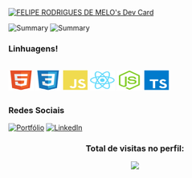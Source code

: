 <a href="https://app.daily.dev/felipemelo"><img src="https://api.daily.dev/devcards/2eedc7593d51408191bc1d71f2025393.png?r=ug0" width="400" alt="FELIPE RODRIGUES DE MELO's Dev Card"/></a>


![Summary](https://github-profile-summary-cards.vercel.app/api/cards/repos-per-language?username=liperds&theme=github_dark)
![Summary](https://github-profile-summary-cards.vercel.app/api/cards/most-commit-language?username=liperds&theme=github_dark)

###  Linhuagens!    

</div class=langueges>
  <div style="display: inline_block"><br>
  <img align="center" alt="HTML" height="40" width="50" src="https://raw.githubusercontent.com/devicons/devicon/master/icons/html5/html5-original.svg">
  <img align="center" alt="CSS" height="40" width="50" src="https://raw.githubusercontent.com/devicons/devicon/master/icons/css3/css3-original.svg">
  <img align="center" alt="Js" height="40" width="50" src="https://raw.githubusercontent.com/devicons/devicon/master/icons/javascript/javascript-plain.svg">
  <img align="center" alt="React" height="40" width="50" src="https://raw.githubusercontent.com/devicons/devicon/master/icons/react/react-original.svg">
  <img align="center" alt="NodeJs" height="40" width="50" src="https://raw.githubusercontent.com/devicons/devicon/master/icons/nodejs/nodejs-original.svg">
    <img align="center" alt="typescript" height="40" width="50" src="https://raw.githubusercontent.com/devicons/devicon/master/icons/typescript/typescript-original.svg">
</div>
  
##

### Redes Sociais 
[![Portfólio](https://img.shields.io/badge/website-000000?style=for-the-badge&logo=About.me&logoColor=white)](https://portifolio-fyyq71vhd-felipe00007.vercel.app/)
[![LinkedIn](	https://img.shields.io/badge/LinkedIn-0077B5?style=for-the-badge&logo=linkedin&logoColor=white)](https://www.linkedin.com/in/liperds/)

###
  
  <h3><p align="center">Total de visitas no perfil:</p>
<p align="center">
    <img alingn="center" src="https://profile-counter.glitch.me/liperds/count.svg"/>
</p>

